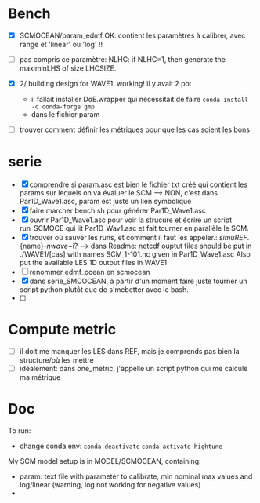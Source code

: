 # Bench
- [X] SCMOCEAN/param_edmf OK: contient les paramètres à calibrer, avec range et 'linear' ou 'log' !! 
- [ ] pas compris ce paramètre: NLHC: if NLHC=1, then generate the maximinLHS of size LHCSIZE.
- [X] 2/ building design for WAVE1: working! il y avait 2 pb:
  - il fallait installer DoE.wrapper qui nécessitait de faire `conda install -c conda-forge gmp`
  - dans le fichier param
- [ ] trouver comment définir les métriques pour que les cas soient les bons  




# serie

- [X] comprendre si param.asc est bien le fichier txt créé qui contient les params sur lequels on va évaluer le SCM --> NON, c'est dans Par1D_Wave1.asc, param est juste un lien symbolique
- [X] faire marcher bench.sh pour générer Par1D_Wave1.asc
- [X] ouvrir Par1D_Wave1.asc pour voir la strucure et écrire un script run_SCMOCE qui lit Par1D_Wav1.asc et fait tourner en parallèle le SCM. 
- [X] trouver où sauver les runs, et comment il faut les appeler.: ${simuREF}.${name}-${nwave}-$i?
  --> dans Readme:    netcdf ouptut files should be put in
   ./WAVE1/[cas] 
   with names SCM_1-101.nc given in Par1D_Wave1.asc
   Also put the available LES 1D output files in WAVE1
- [ ] renommer edmf_ocean en scmocean
- [X] dans serie_SMCOCEAN, à partir d'un moment faire juste tourner un script python plutôt que de s'mebetter avec le bash.
- [ ]  

# Compute metric

- [ ] il doit me manquer les LES dans REF, mais je comprends pas bien la structure/où les mettre
- [ ] idéalement: dans one_metric, j'appelle un script python qui me calcule ma métrique

# Doc
To run:
- change conda env: 
  `conda deactivate`
  `conda activate hightune`

My SCM model setup is in MODEL/SCMOCEAN, containing:
- param: text file with parameter to calibrate, min nominal max values and log/linear (warning, log not working for negative values)
- 
